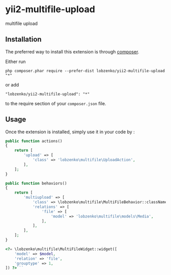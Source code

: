 yii2-multifile-upload
=====================
multifile upload

Installation
------------

The preferred way to install this extension is through [composer](http://getcomposer.org/download/).

Either run

```
php composer.phar require --prefer-dist lobzenko/yii2-multifile-upload "*"
```

or add

```
"lobzenko/yii2-multifile-upload": "*"
```

to the require section of your `composer.json` file.


Usage
-----

Once the extension is installed, simply use it in your code by  :

```php
public function actions()
{
    return [
        'upload' => [
            'class' => 'lobzenko\multifile\UploadAction',
        ],
    ];
}
```

```php
public function behaviors()
{
    return [
        'multiupload' => [
            'class' => \lobzenko\multifile\MultiFileBehavior::className(),
            'relations' => [
                'file' => [
                    'model' => 'lobzenko\multifile\models\Media',
                ],
            ],
        ],
    ];
}
```

```php
<?= \lobzenko\multifile\MultiFileWidget::widget([
    'model' => $model,
    'relation' => 'file',
    'grouptype' => 1,
]) ?>```
